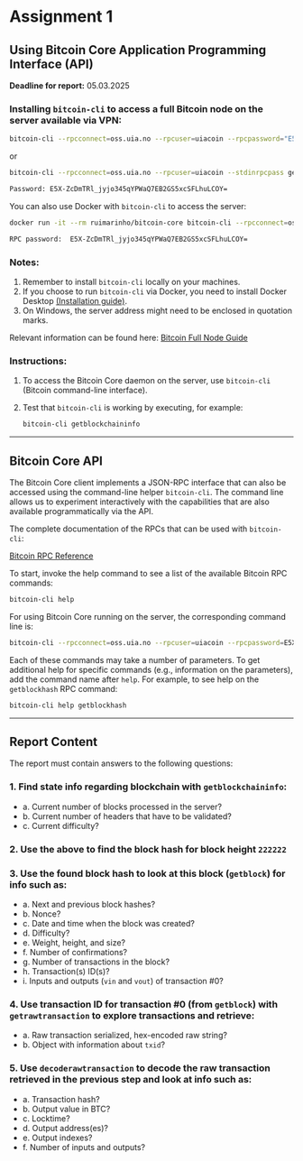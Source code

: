 # Assignment 1

## Using Bitcoin Core Application Programming Interface (API)

**Deadline for report:** 05.03.2025

### Installing `bitcoin-cli` to access a full Bitcoin node on the server available via VPN:

```sh
bitcoin-cli --rpcconnect=oss.uia.no --rpcuser=uiacoin --rpcpassword="E5X-ZcDmTRl_jyjo345qYPWaQ7EB2GS5xcSFLhuLCOY=" getblockchaininfo
```

or

```sh
bitcoin-cli --rpcconnect=oss.uia.no --rpcuser=uiacoin --stdinrpcpass getblockchaininfo
```

```sh
Password: E5X-ZcDmTRl_jyjo345qYPWaQ7EB2GS5xcSFLhuLCOY=
```

You can also use Docker with `bitcoin-cli` to access the server:

```sh
docker run -it --rm ruimarinho/bitcoin-core bitcoin-cli --rpcconnect=oss.uia.no --rpcuser=uiacoin --stdinrpcpass getblockchaininfo
```

```sh
RPC password:  E5X-ZcDmTRl_jyjo345qYPWaQ7EB2GS5xcSFLhuLCOY=
```

### Notes:

1. Remember to install `bitcoin-cli` locally on your machines.
2. If you choose to run `bitcoin-cli` via Docker, you need to install Docker Desktop [(Installation guide)](https://docs.docker.com/get-docker/).
3. On Windows, the server address might need to be enclosed in quotation marks.

Relevant information can be found here: [Bitcoin Full Node Guide](https://bitcoin.org/en/full-node#what-is-a-full-node)

### Instructions:

1. To access the Bitcoin Core daemon on the server, use `bitcoin-cli` (Bitcoin command-line interface).
2. Test that `bitcoin-cli` is working by executing, for example:
   
   ```sh
   bitcoin-cli getblockchaininfo
   ```

---

## Bitcoin Core API

The Bitcoin Core client implements a JSON-RPC interface that can also be accessed using the command-line helper `bitcoin-cli`. The command line allows us to experiment interactively with the capabilities that are also available programmatically via the API.

The complete documentation of the RPCs that can be used with `bitcoin-cli`:

[Bitcoin RPC Reference](https://developer.bitcoin.org/reference/rpc/)

To start, invoke the help command to see a list of the available Bitcoin RPC commands:

```sh
bitcoin-cli help
```

For using Bitcoin Core running on the server, the corresponding command line is:

```sh
bitcoin-cli --rpcconnect=oss.uia.no --rpcuser=uiacoin --rpcpassword=E5X-ZcDmTRl_jyjo345qYPWaQ7EB2GS5xcSFLhuLCOY= help
```

Each of these commands may take a number of parameters. To get additional help for specific commands (e.g., information on the parameters), add the command name after `help`. For example, to see help on the `getblockhash` RPC command:

```sh
bitcoin-cli help getblockhash
```

---

## Report Content

The report must contain answers to the following questions:

### 1. Find state info regarding blockchain with `getblockchaininfo`:
   - a. Current number of blocks processed in the server?
   - b. Current number of headers that have to be validated?
   - c. Current difficulty?

### 2. Use the above to find the block hash for block height `222222`

### 3. Use the found block hash to look at this block (`getblock`) for info such as:
   - a. Next and previous block hashes?
   - b. Nonce?
   - c. Date and time when the block was created?
   - d. Difficulty?
   - e. Weight, height, and size?
   - f. Number of confirmations?
   - g. Number of transactions in the block?
   - h. Transaction(s) ID(s)?
   - i. Inputs and outputs (`vin` and `vout`) of transaction #0?

### 4. Use transaction ID for transaction #0 (from `getblock`) with `getrawtransaction` to explore transactions and retrieve:
   - a. Raw transaction serialized, hex-encoded raw string?
   - b. Object with information about `txid`?

### 5. Use `decoderawtransaction` to decode the raw transaction retrieved in the previous step and look at info such as:
   - a. Transaction hash?
   - b. Output value in BTC?
   - c. Locktime?
   - d. Output address(es)?
   - e. Output indexes?
   - f. Number of inputs and outputs?

